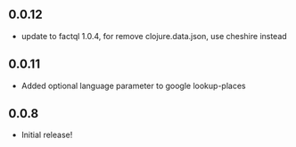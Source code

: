 ## 0.0.12

 * update to factql 1.0.4, for remove clojure.data.json, use cheshire instead

## 0.0.11
 
 * Added optional language parameter to google lookup-places

## 0.0.8

 * Initial release!
